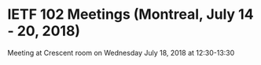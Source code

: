 # IETF 102 Meetings (Montreal, July 14 - 20, 2018)

Meeting at Crescent room on Wednesday July 18, 2018 at 12:30-13:30
